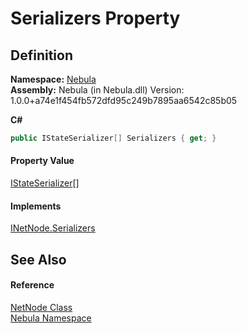 # Serializers Property




## Definition
**Namespace:** <a href="N_Nebula">Nebula</a>  
**Assembly:** Nebula (in Nebula.dll) Version: 1.0.0+a74e1f454fb572dfd95c249b7895aa6542c85b05

**C#**
``` C#
public IStateSerializer[] Serializers { get; }
```



#### Property Value
<a href="T_Nebula_Serialization_Serializers_IStateSerializer">IStateSerializer</a>[]

#### Implements
<a href="P_Nebula_INetNode_Serializers">INetNode.Serializers</a>  


## See Also


#### Reference
<a href="T_Nebula_NetNode">NetNode Class</a>  
<a href="N_Nebula">Nebula Namespace</a>  
